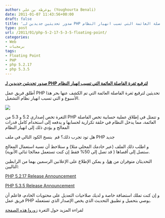 ```yaml
---
author: يوغرطة بن علي (Youghourta Benali)
date: 2011-01-07 11:43:56+00:00
draft: false
title: 'صدور تحديثين جديدين لـ PHP لترقيع ثغرة الفاصلة العائمة التي تسبب انهيار النظام '
type: post
url: /2011/01/php-5-2-17-5-3-5-floating-point/
categories:
- Web
- برمجيات
tags:
- Floating Point
- PHP
- php 5.2.17
- php 5.3.5
---
```


**[صدور تحديثين جديدين لـ PHP لترقيع ثغرة الفاصلة العائمة التي تسبب انهيار النظام](https://www.it-scoop.com/2011/01/php-5-2-17-5-3-5-floating-point)**


أطلق فريق عمل PHP تحديثين لترقيع ثغرة الفاصلة العائمة التي تم الكشف عنها بحر هذا الأسبوع و التي تسبب انهيار نظام التشغيل.

[![](https://www.it-scoop.com/wp-content/uploads/2009/11/php-logo-300x158.png)
](https://www.it-scoop.com/2011/01/php-5-2-17-5-3-5-floating-point)

الثغرة تخص إصداري 5.2 و 5.3 من PHP و تتمثل في إطلاق عملية حسابية تخص الفاصلة العائمة، مما يدخل النظام في حلقة تكرارية لحسابها و يدفعه إلى استخدام كامل قدرات المعالج و يؤدي ذلك إلى انهيار النظام

هل تود تجرب ذلك؟ قم  بنسخ الكود التالي في ملف PHP جديد


<blockquote>

> 
> <?php $d = 2.2250738585072011e-308; ?>
> 
> 
</blockquote>




و اطلب ذلك الملف (عبر خادمك المحلي مثلا) و ستلاحظ أن نسبة استعمال المعالج ستصل إلى أقصاها ( قد تصل إلى 50% فقط إن كنت تستعمل معالجا ثنائي الأنوية).


التحديثان متوفران من [هنا](http://php.net/downloads.php)، و يمكن الإطلاع على الإعلانين الرسمين بهما من الرابطين التاليين:

[PHP 5.2.17 Release Announcement](http://www.php.net/releases/5_2_17.php)

[PHP 5.3.5 Release Announcement](http://www.php.net/releases/5_3_5.php)

و إن كنت تملك استضافة خاصة و لديك صلاحيات التعديل على محتويات الخادم، فاعلم أن فريق عمل PHP يوصي بتحميل و تطبيق التحديث الذي يخص الإصدار الذي تستعمله.

لقراءة المزيد حول الثغرة [زوروا هذه الصفحة](http://www.exploringbinary.com/php-hangs-on-numeric-value-2-2250738585072011e-308/)
